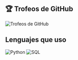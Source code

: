 ## 🏆 Trofeos de GitHub
![Trofeos de GitHub](https://github-profile-trophy.vercel.app/?username=panidas98&theme=darkhub&no-frame=true&row=1)

## Lenguajes que uso
![Python](https://img.shields.io/badge/Python-3776AB?style=for-the-badge&logo=python&logoColor=white)
![SQL](https://img.shields.io/badge/SQL-025E8C?style=for-the-badge&logo=sqlite&logoColor=white)